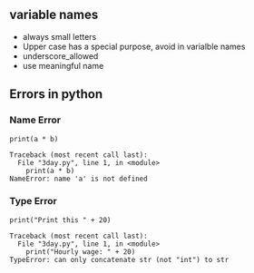 
## variable names

* always small letters
* Upper case has a special purpose, avoid in varialble names
* underscore_allowed
* use meaningful name



## Errors in python

### Name Error

```
print(a * b)
```

```
Traceback (most recent call last):
  File "3day.py", line 1, in <module>
    print(a * b)
NameError: name 'a' is not defined
```


### Type Error

```
print("Print this " + 20)
```
```
Traceback (most recent call last):
  File "3day.py", line 1, in <module>
    print("Hourly wage: " + 20)
TypeError: can only concatenate str (not "int") to str
```
